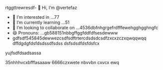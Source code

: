 rtggttrewresdf- 👋 Hi, I’m @vertefaz
- 👀 I’m interested in ...77
- 🌱 I’m currently learning ...51
- 💞️ I’m looking to collaborate on ...4536dbfnhgrgefrdfffewehgghgghngfc
- 😄 Pronouns: ...gb588151nbbgffggfddfdfsesdewww
- gdfsdf545845dewwezcsdfsdftrtercdsdsdcsdfzxcxzczxqwqqwqq
dffdgdgfdsfdsdssdfsdss
dsfsdsdfdsfdsfcx
<!---fgjsf544545688521file) appears on your GitHub profile.dfa3vcb99+9dssddqwhtrregrgrefdfd
You can click the Preview link to take a look at your45 changes.gf23jhmhjjuyh0
--->yujfsdfdsadsassa
35nhhhvcxbfffasaaaw
6666czxwete
nbvvbn
cxvcx
ewq
